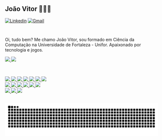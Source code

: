 ## João Vitor 🤙🏼😆


[![Linkedin](https://img.shields.io/badge/-LinkedIn-blue?style=flat&logo=Linkedin&logoColor=white)](https://www.linkedin.com/in/jvrodrigs/)
[![Gmail](https://img.shields.io/badge/-Gmail-c14438?style=flat&logo=Gmail&logoColor=white)](mailto:jvrodrigsuni@edu.unifor.br) 

<br>

Oi, tudo bem? Me chamo João Vitor, sou formado em Ciência da Computação na Universidade de Fortaleza - Unifor. Apaixonado por tecnologia e jogos. 

<div>
  <a href="https://github.com/jvrodrigs">
  <img height="180em" src="https://github-readme-stats.vercel.app/api?username=jvrodrigs&show_icons=true&theme=dracula&include_all_commits=true&count_private=true"/>
  <img height="180em" src="https://github-readme-stats.vercel.app/api/top-langs/?username=jvrodrigs&layout=compact&langs_count=16&theme=dracula"/>
<div>

##
  
<div style="display: inline_block"><br>
 <img src= "https://img.shields.io/badge/-HTML5-E34F26?style=flat&logo=html5&logoColor=white"> 
 <img src= "https://img.shields.io/badge/-CSS3-1572B6?style=flat&logo=css3&logoColor=white"> 
 <img src= "https://img.shields.io/badge/-JavaScript-black?style=flat&logo=javascript&logoColor=eed718">
 <img src= "https://img.shields.io/badge/-TypeScript-white?style=flat&logo=typescript&logoColor=blue">
 <img src= "https://img.shields.io/badge/-Angular-2B2B31?style=flat&logo=angular&logoColor=white">
 <img src= "https://img.shields.io/badge/-Java-06305b?style=flat&logo=java&logoColor=white">
 <img src= "https://img.shields.io/badge/-Spring-2B2B31?style=flat&logo=spring&logoColor=white"><br/>
 <img src= "https://img.shields.io/badge/-Python%20-F6CA3E?style=flat&logo=python&logoColor=Dff">
 <img src= "https://img.shields.io/badge/-Visual%20Studio%20Code-2B2B31?style=flat&logo=visual%20studio%20code&logoColor=1A76C5"> 
 <img src= "https://img.shields.io/badge/-Git-black?style=flat&logo=git&logoColor=E34F26"> 
 <img src= "https://img.shields.io/badge/-Docker-208DEC?style=flat&logo=docker&logoColor=white">
 <img src= "https://img.shields.io/badge/-MongoDB-F8F8F8?style=flat&logo=mongodb&logoColor=green">
 <img src= "https://img.shields.io/badge/-PostgreSQL-F8F8F8?style=flat&logo=postgresql&logoColor=31648D"> <br/>
 <img src= "https://img.shields.io/badge/-MySQL-F8F8F8?style=flat&logo=mysql&logoColor=DD732D"> 
 <img src= "https://img.shields.io/badge/-Postman-2B2B31?style=flat&logo=postman&logoColor=EB5824">
 <img src= "https://img.shields.io/badge/-Linux-2B2B31?style=flat&logo=linux&logoColor=white">
</div>
 
##

  
![Snake animation](https://github.com/jvrodrigs/jvrodrigs/blob/output/github-contribution-grid-snake.svg)
